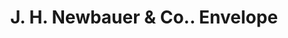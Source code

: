 ---
doi: 10.7916/D8QG051W
date_other: '1902'
date_other_textual: '1902'
form: printed ephemera
genre:
- Envelopes
name:
- J. H. Newbauer & Co.
object_in_context_url: https://biggert.cul.columbia.edu/items/view/ave_biggert_01819
subject_hierarchical_geographic:
- San Francisco, California, United States
subject_name:
- J. H. Newbauer & Co.
title: J. H. Newbauer & Co.. Envelope
sort_title: J. H. Newbauer & Co.. Envelope
call_number: ave_biggert_01819
coordinates:
- 37.78333333333333,-122.41666666666667
pid: ave_biggert_01819
identifiers: ave_biggert_01819
canvas_id: ldpd:397077
permalink: "/items/ave_biggert_01819/"
layout: iiif-image-page
---